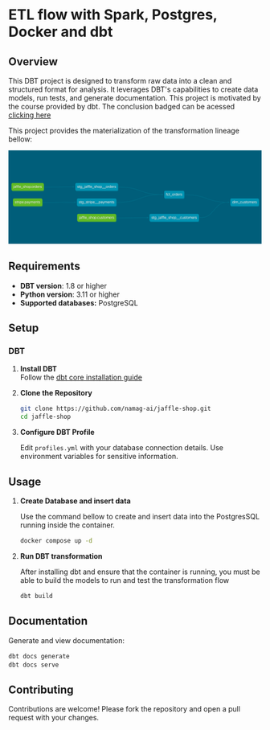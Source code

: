 # ETL flow with Spark, Postgres, Docker and dbt

## Overview

This DBT project is designed to transform raw data into a clean and structured format for analysis. It leverages DBT's capabilities to create data models, run tests, and generate documentation. This project is motivated by the course provided by dbt. The conclusion badged can be acessed [clicking here](https://api.accredible.com/v1/auth/invite?code=ca670980af5f4d0e59f1&credential_id=512ed5f1-176e-489b-ba28-6c41001e8e45&url=https%3A%2F%2Fcredentials.getdbt.com%2F512ed5f1-176e-489b-ba28-6c41001e8e45&ident=639e5f9b-990e-4d90-94a4-dfec9ed7555b/)

This project provides the materialization of the transformation lineage bellow:

![lineage](src/lineage.png)

## Requirements

- **DBT version**: 1.8 or higher
- **Python version**: 3.11 or higher
- **Supported databases:** PostgreSQL

## Setup

### DBT

1. **Install DBT**  
   Follow the [dbt core installation guide](https://docs.getdbt.com/docs/core/installation-overview)

2. **Clone the Repository**  

    ```bash
    git clone https://github.com/namag-ai/jaffle-shop.git
    cd jaffle-shop
    ```

3. **Configure DBT Profile**

    Edit `profiles.yml` with your database connection details. Use environment variables for sensitive information.

## Usage

1. **Create Database and insert data**

    Use the command bellow to create and insert data into the PostgresSQL running inside the container.

    ```bash
    docker compose up -d
    ```

2. **Run DBT transformation**

    After installing dbt and ensure that the container is running, you must be able to build the models to run and test the transformation flow

    ```bash
    dbt build
    ```

## Documentation

Generate and view documentation:

```bash
dbt docs generate
dbt docs serve
```

## Contributing

Contributions are welcome! Please fork the repository and open a pull request with your changes.
